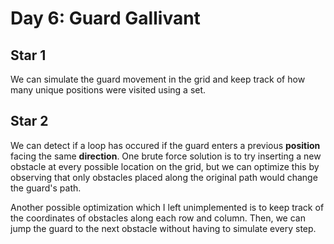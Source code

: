 # Day 6: Guard Gallivant

## Star 1

We can simulate the guard movement in the grid and keep track of how many unique positions were visited using a set.

## Star 2

We can detect if a loop has occured if the guard enters a previous **position** facing the same **direction**. One brute force solution is to try inserting a new obstacle at every possible location on the grid, but we can optimize this by observing that only obstacles placed along the original path would change the guard's path. 

Another possible optimization which I left unimplemented is to keep track of the coordinates of obstacles along each row and column. Then, we can jump the guard to the next obstacle without having to simulate every step.